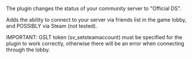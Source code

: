 The plugin changes the status of your community server to "Official DS".

Adds the ability to connect to your server via friends list in the game lobby, and POSSIBLY via Steam (not tested).

IMPORTANT:
GSLT token (sv_setsteamaccount) must be specified for the plugin to work correctly, otherwise there will be an error when connecting through the lobby.
